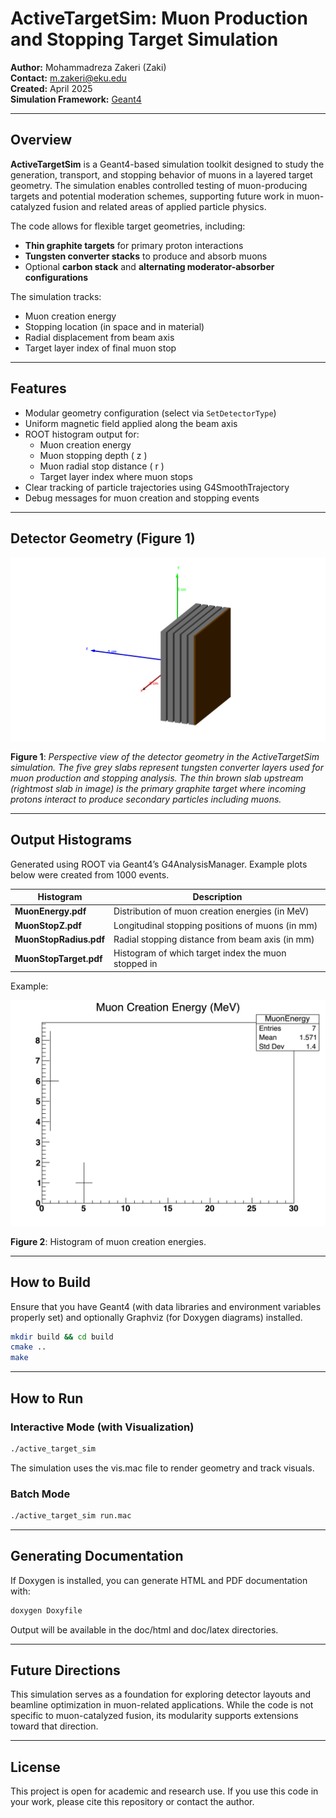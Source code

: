 # ActiveTargetSim: Muon Production and Stopping Target Simulation

**Author:** Mohammadreza Zakeri (Zaki)  
**Contact:** m.zakeri@eku.edu  
**Created:** April 2025  
**Simulation Framework:** [Geant4](https://geant4.web.cern.ch/)

---

## Overview

**ActiveTargetSim** is a Geant4-based simulation toolkit designed to study the generation, transport, and stopping behavior of muons in a layered target geometry. The simulation enables controlled testing of muon-producing targets and potential moderation schemes, supporting future work in muon-catalyzed fusion and related areas of applied particle physics.

The code allows for flexible target geometries, including:

- **Thin graphite targets** for primary proton interactions
- **Tungsten converter stacks** to produce and absorb muons
- Optional **carbon stack** and **alternating moderator-absorber configurations**

The simulation tracks:

- Muon creation energy
- Stopping location (in space and in material)
- Radial displacement from beam axis
- Target layer index of final muon stop

---

## Features

- Modular geometry configuration (select via `SetDetectorType`)
- Uniform magnetic field applied along the beam axis
- ROOT histogram output for:
  - Muon creation energy
  - Muon stopping depth \( z \)
  - Muon radial stop distance \( r \)
  - Target layer index where muon stops
- Clear tracking of particle trajectories using G4SmoothTrajectory
- Debug messages for muon creation and stopping events

---

## Detector Geometry (Figure 1)

![Detector Geometry](figs/muon_target_geom.png)

**Figure 1**: _Perspective view of the detector geometry in the ActiveTargetSim simulation. The five grey slabs represent tungsten converter layers used for muon production and stopping analysis. The thin brown slab upstream (rightmost slab in image) is the primary graphite target where incoming protons interact to produce secondary particles including muons._

---

## Output Histograms

Generated using ROOT via Geant4’s G4AnalysisManager. Example plots below were created from 1000 events.

| Histogram              | Description                                         |
| ---------------------- | --------------------------------------------------- |
| **MuonEnergy.pdf**     | Distribution of muon creation energies (in MeV)     |
| **MuonStopZ.pdf**      | Longitudinal stopping positions of muons (in mm)    |
| **MuonStopRadius.pdf** | Radial stopping distance from beam axis (in mm)     |
| **MuonStopTarget.pdf** | Histogram of which target index the muon stopped in |

Example:

![Muon Creation Energy](Hists/MuonEnergy.png)

**Figure 2**: Histogram of muon creation energies.

---

## How to Build

Ensure that you have Geant4 (with data libraries and environment variables properly set) and optionally Graphviz (for Doxygen diagrams) installed.

```bash
mkdir build && cd build
cmake ..
make
```

---

## How to Run

### Interactive Mode (with Visualization)

```bash
./active_target_sim
```

The simulation uses the vis.mac file to render geometry and track visuals.

### Batch Mode

```bash
./active_target_sim run.mac
```

---

## Generating Documentation

If Doxygen is installed, you can generate HTML and PDF documentation with:

```bash
doxygen Doxyfile
```

Output will be available in the doc/html and doc/latex directories.

---

## Future Directions

This simulation serves as a foundation for exploring detector layouts and beamline optimization in muon-related applications. While the code is not specific to muon-catalyzed fusion, its modularity supports extensions toward that direction.

---

## License

This project is open for academic and research use. If you use this code in your work, please cite this repository or contact the author.
